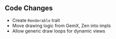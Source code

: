 ## Code Changes

- Create `Renderable` trait
- Move drawing logic from GemX, Zen into impls
- Allow generic draw loops for dynamic views
